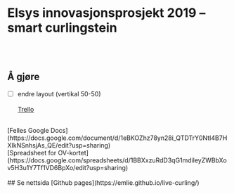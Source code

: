 # Elsys innovasjonsprosjekt 2019 – smart curlingstein
<br><br>
## Å gjøre
- [ ] endre layout (vertikal 50-50)
<br><br>
[Trello](https://trello.com/b/jJF8B3Qd/smart-curlingstein)
<br>
[Felles Google Docs](https://docs.google.com/document/d/1eBKOZhz78yn28i_QTDTrY0NtI4B7HXIkNSnhsjAs_QE/edit?usp=sharing)
<br>
[Spreadsheet for OV-kortet](https://docs.google.com/spreadsheets/d/1BBXxzuRdD3qG1mdileyZWBbXov5H3u1Y7Tf1VD6BpXo/edit?usp=sharing)
<br><br>
## Se nettsida
[Github pages](https://emlie.github.io/live-curling/)
